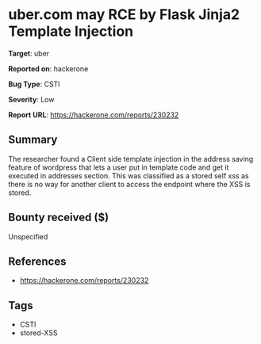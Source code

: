 # uber.com may RCE by Flask Jinja2 Template Injection

**Target**: uber

**Reported on**: hackerone

**Bug Type**: CSTI

**Severity**: Low

**Report URL**: https://hackerone.com/reports/230232

## Summary
The researcher found a Client side template injection in the address saving feature of wordpress that lets a user put in template code and get it executed in addresses section.
This was classified as a stored self xss as there is no way for another client to access the endpoint where the XSS is stored.

## Bounty received ($)
Unspecified

## References
- https://hackerone.com/reports/230232
## Tags
- CSTI
- stored-XSS
